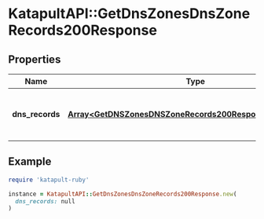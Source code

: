 # KatapultAPI::GetDnsZonesDnsZoneRecords200Response

## Properties

| Name | Type | Description | Notes |
| ---- | ---- | ----------- | ----- |
| **dns_records** | [**Array&lt;GetDNSZonesDNSZoneRecords200ResponseDNSRecords&gt;**](GetDNSZonesDNSZoneRecords200ResponseDNSRecords.md) | The DNS records that belong to this DNS zone |  |

## Example

```ruby
require 'katapult-ruby'

instance = KatapultAPI::GetDnsZonesDnsZoneRecords200Response.new(
  dns_records: null
)
```


